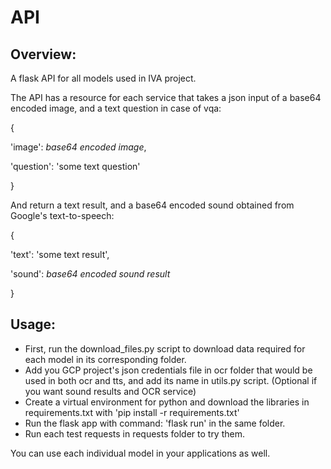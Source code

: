 # API


## Overview:

A flask API for all models used in IVA project.

The API has a resource for each service that takes a json input of a base64 encoded image, and a text question in case of vqa:

{

  'image': *base64 encoded image*,
  
  'question': 'some text question'
  
}

And return a text result, and a base64 encoded sound obtained from Google's text-to-speech:

{

  'text': 'some text result',
  
  'sound': *base64 encoded sound result*
  
}

## Usage:

- First, run the download_files.py script to download data required for each model in its corresponding folder.
- Add you GCP project's json credentials file in ocr folder that would be used in both ocr and tts, and add its name in utils.py script. (Optional if you want sound results and OCR service)
- Create a virtual environment for python and download the libraries in requirements.txt with 'pip install -r requirements.txt'
- Run the flask app with command: 'flask run' in the same folder.
- Run each test requests in requests folder to try them.

You can use each individual model in your applications as well.
